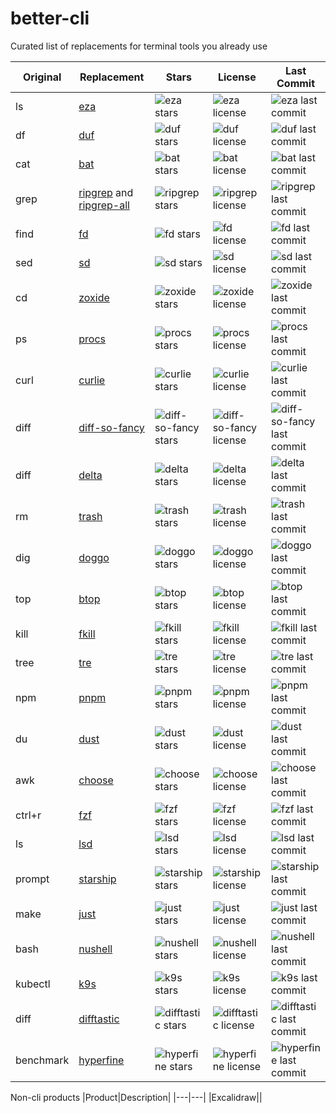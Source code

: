 # better-cli
Curated list of replacements for terminal tools you already use

| Original   | Replacement                                                   | Stars                                                                | License                                                      | Last Commit                                                     |
|------------|---------------------------------------------------------------|----------------------------------------------------------------------|--------------------------------------------------------------|----------------------------------------------------------------|
| ls         | [eza](https://github.com/eza-community/eza)                   | ![eza stars](https://img.shields.io/github/stars/eza-community/eza)   | ![eza license](https://img.shields.io/github/license/eza-community/eza)   | ![eza last commit](https://img.shields.io/github/last-commit/eza-community/eza)   |
| df         | [duf](https://github.com/muesli/duf)                          | ![duf stars](https://img.shields.io/github/stars/muesli/duf)          | ![duf license](https://img.shields.io/github/license/muesli/duf)          | ![duf last commit](https://img.shields.io/github/last-commit/muesli/duf)          |
| cat        | [bat](https://github.com/sharkdp/bat)                         | ![bat stars](https://img.shields.io/github/stars/sharkdp/bat)         | ![bat license](https://img.shields.io/github/license/sharkdp/bat)         | ![bat last commit](https://img.shields.io/github/last-commit/sharkdp/bat)         |
| grep       | [ripgrep](https://github.com/BurntSushi/ripgrep)  and [ripgrep-all](https://github.com/phiresky/ripgrep-all)            | ![ripgrep stars](https://img.shields.io/github/stars/BurntSushi/ripgrep) | ![ripgrep license](https://img.shields.io/github/license/BurntSushi/ripgrep) | ![ripgrep last commit](https://img.shields.io/github/last-commit/BurntSushi/ripgrep) |
| find       | [fd](https://github.com/sharkdp/fd)                           | ![fd stars](https://img.shields.io/github/stars/sharkdp/fd)           | ![fd license](https://img.shields.io/github/license/sharkdp/fd)           | ![fd last commit](https://img.shields.io/github/last-commit/sharkdp/fd)           |
| sed        | [sd](https://github.com/chmln/sd)                             | ![sd stars](https://img.shields.io/github/stars/chmln/sd)             | ![sd license](https://img.shields.io/github/license/chmln/sd)             | ![sd last commit](https://img.shields.io/github/last-commit/chmln/sd)             |
| cd         | [zoxide](https://github.com/ajeetdsouza/zoxide)               | ![zoxide stars](https://img.shields.io/github/stars/ajeetdsouza/zoxide) | ![zoxide license](https://img.shields.io/github/license/ajeetdsouza/zoxide) | ![zoxide last commit](https://img.shields.io/github/last-commit/ajeetdsouza/zoxide) |
| ps         | [procs](https://github.com/dalance/procs)                     | ![procs stars](https://img.shields.io/github/stars/dalance/procs)     | ![procs license](https://img.shields.io/github/license/dalance/procs)     | ![procs last commit](https://img.shields.io/github/last-commit/dalance/procs)     |
| curl       | [curlie](https://github.com/rs/curlie)                        | ![curlie stars](https://img.shields.io/github/stars/rs/curlie)        | ![curlie license](https://img.shields.io/github/license/rs/curlie)        | ![curlie last commit](https://img.shields.io/github/last-commit/rs/curlie)        |
| diff       | [diff-so-fancy](https://github.com/so-fancy/diff-so-fancy)    | ![diff-so-fancy stars](https://img.shields.io/github/stars/so-fancy/diff-so-fancy) | ![diff-so-fancy license](https://img.shields.io/github/license/so-fancy/diff-so-fancy) | ![diff-so-fancy last commit](https://img.shields.io/github/last-commit/so-fancy/diff-so-fancy) |
| diff       | [delta](https://github.com/dandavison/delta)                  | ![delta stars](https://img.shields.io/github/stars/dandavison/delta)  | ![delta license](https://img.shields.io/github/license/dandavison/delta)  | ![delta last commit](https://img.shields.io/github/last-commit/dandavison/delta)  |
| rm         | [trash](https://github.com/andreafrancia/trash-cli)                        | ![trash stars](https://img.shields.io/github/stars/andreafrancia/trash-cli)        | ![trash license](https://img.shields.io/github/license/andreafrancia/trash-cli)        | ![trash last commit](https://img.shields.io/github/last-commit/andreafrancia/trash-cli)        |
| dig        | [doggo](https://github.com/mr-karan/doggo)                    | ![doggo stars](https://img.shields.io/github/stars/mr-karan/doggo)    | ![doggo license](https://img.shields.io/github/license/mr-karan/doggo)    | ![doggo last commit](https://img.shields.io/github/last-commit/mr-karan/doggo)    |
| top        | [btop](https://github.com/aristocratos/btop)                  | ![btop stars](https://img.shields.io/github/stars/aristocratos/btop)  | ![btop license](https://img.shields.io/github/license/aristocratos/btop)  | ![btop last commit](https://img.shields.io/github/last-commit/aristocratos/btop)  |
| kill       | [fkill](https://github.com/sindresorhus/fkill-cli)            | ![fkill stars](https://img.shields.io/github/stars/sindresorhus/fkill-cli) | ![fkill license](https://img.shields.io/github/license/sindresorhus/fkill-cli) | ![fkill last commit](https://img.shields.io/github/last-commit/sindresorhus/fkill-cli) |
| tree       | [tre](https://github.com/dduan/tre)                           | ![tre stars](https://img.shields.io/github/stars/dduan/tre)           | ![tre license](https://img.shields.io/github/license/dduan/tre)           | ![tre last commit](https://img.shields.io/github/last-commit/dduan/tre)           |
| npm        | [pnpm](https://github.com/pnpm/pnpm)                          | ![pnpm stars](https://img.shields.io/github/stars/pnpm/pnpm)          | ![pnpm license](https://img.shields.io/github/license/pnpm/pnpm)          | ![pnpm last commit](https://img.shields.io/github/last-commit/pnpm/pnpm)          |
| du        | [dust](https://github.com/bootandy/dust)                          | ![dust stars](https://img.shields.io/github/stars/bootandy/dust)          | ![dust license](https://img.shields.io/github/license/bootandy/dust)          | ![dust last commit](https://img.shields.io/github/last-commit/bootandy/dust)          |
| awk        | [choose](https://github.com/theryangeary/choose)                          | ![choose stars](https://img.shields.io/github/stars/theryangeary/choose)          | ![choose license](https://img.shields.io/github/license/theryangeary/choose)          | ![choose last commit](https://img.shields.io/github/last-commit/theryangeary/choose)          |
| ctrl+r     | [fzf](https://github.com/junegunn/fzf)                        | ![fzf stars](https://img.shields.io/github/stars/junegunn/fzf)        | ![fzf license](https://img.shields.io/github/license/junegunn/fzf)        | ![fzf last commit](https://img.shields.io/github/last-commit/junegunn/fzf)        |
| ls         | [lsd](https://github.com/lsd-rs/lsd)                          | ![lsd stars](https://img.shields.io/github/stars/lsd-rs/lsd)          | ![lsd license](https://img.shields.io/github/license/lsd-rs/lsd)          | ![lsd last commit](https://img.shields.io/github/last-commit/lsd-rs/lsd)          |
| prompt     | [starship](https://github.com/starship/starship)              | ![starship stars](https://img.shields.io/github/stars/starship/starship) | ![starship license](https://img.shields.io/github/license/starship/starship) | ![starship last commit](https://img.shields.io/github/last-commit/starship/starship) |
| make       | [just](https://github.com/casey/just)                         | ![just stars](https://img.shields.io/github/stars/casey/just)         | ![just license](https://img.shields.io/github/license/casey/just)         | ![just last commit](https://img.shields.io/github/last-commit/casey/just)         |
| bash       | [nushell](https://github.com/nushell/nushell)                 | ![nushell stars](https://img.shields.io/github/stars/nushell/nushell) | ![nushell license](https://img.shields.io/github/license/nushell/nushell) | ![nushell last commit](https://img.shields.io/github/last-commit/nushell/nushell) |
| kubectl    | [k9s](https://github.com/derailed/k9s)                        | ![k9s stars](https://img.shields.io/github/stars/derailed/k9s)        | ![k9s license](https://img.shields.io/github/license/derailed/k9s)        | ![k9s last commit](https.img.shields.io/github/last-commit/derailed/k9s)        |
| diff       | [difftastic](https://github.com/Wilfred/difftastic)           | ![difftastic stars](https://img.shields.io/github/stars/Wilfred/difftastic) | ![difftastic license](https://img.shields.io/github/license/Wilfred/difftastic) | ![difftastic last commit](https://img.shields.io/github/last-commit/Wilfred/difftastic) |
| benchmark  | [hyperfine](https://github.com/sharkdp/hyperfine)             | ![hyperfine stars](https://img.shields.io/github/stars/sharkdp/hyperfine) | ![hyperfine license](https://img.shields.io/github/license/sharkdp/hyperfine) | ![hyperfine last commit](https://img.shields.io/github/last-commit/sharkdp/hyperfine) |

Non-cli products
|Product|Description|
|---|---|
|Excalidraw||

